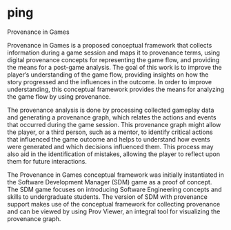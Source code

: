 ping
====

Provenance in Games

Provenance in Games is a proposed conceptual framework that collects information during a game session and maps it to provenance terms, using digital provenance concepts for representing the game flow, and providing the means for a post-game analysis. The goal of this work is to improve the player’s understanding of the game flow, providing insights on how the story progressed and the influences in the outcome. In order to improve understanding, this conceptual framework provides the means for analyzing the game flow by using provenance.

The provenance analysis is done by processing collected gameplay data and generating a provenance graph, which relates the actions and events that occurred during the game session. This provenance graph might allow the player, or a third person, such as a mentor, to identify critical actions that influenced the game outcome and helps to understand how events were generated and which decisions influenced them. This process may also aid in the identification of mistakes, allowing the player to reflect upon them for future interactions.

The Provenance in Games conceptual framework was initially instantiated in the Software Development Manager (SDM) game as a proof of concept. The SDM game focuses on introducing Software Engineering concepts and skills to undergraduate students. The version of SDM with provenance support makes use of the conceptual framework for collecting provenance and can be viewed by using Prov Viewer, an integral tool for visualizing the provenance graph.
